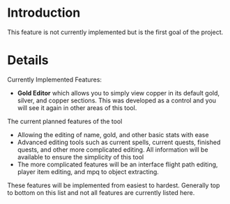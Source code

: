 # Introduction #

This feature is not currently implemented but is the first goal of the project.


# Details #

Currently Implemented Features:
  * **Gold Editor** which allows you to simply view copper in its default gold, silver, and copper sections. This was developed as a control and you will see it again in other areas of this tool.

The current planned features of the tool
  * Allowing the editing of name, gold, and other basic stats with ease
  * Advanced editing tools such as current spells, current quests, finished quests, and other more complicated editing. All information will be available to ensure the simplicity of this tool
  * The more complicated features will be an interface flight path editing, player item editing, and mpq to object extracting.

These features will be implemented from easiest to hardest. Generally top to bottom on this list and not all features are currently listed here.